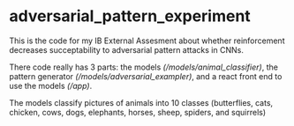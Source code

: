 # adversarial_pattern_experiment

This is the code for my IB External Assesment about whether reinforcement decreases succeptability to adversarial pattern attacks in CNNs.

There code really has 3 parts: the models *(/models/animal_classifier)*, the pattern generator *(/models/adversarial_exampler)*, and a react front end to use the models *(/app)*.

The models classify pictures of animals into 10 classes (butterflies, cats, chicken, cows, dogs, elephants, horses, sheep, spiders, and squirrels)
